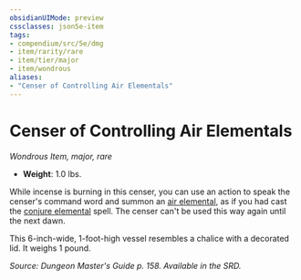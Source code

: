 ```yaml
---
obsidianUIMode: preview
cssclasses: json5e-item
tags:
- compendium/src/5e/dmg
- item/rarity/rare
- item/tier/major
- item/wondrous
aliases: 
- "Censer of Controlling Air Elementals"
---
```

# Censer of Controlling Air Elementals
*Wondrous Item, major, rare*  

- **Weight**: 1.0 lbs.

While incense is burning in this censer, you can use an action to speak the censer's command word and summon an [air elemental](5E2014官方资源/bestiary/elemental/air-elemental.md), as if you had cast the [conjure elemental](5E2014官方资源/spells/conjure-elemental.md) spell. The censer can't be used this way again until the next dawn.

This 6-inch-wide, 1-foot-high vessel resembles a chalice with a decorated lid. It weighs 1 pound.

*Source: Dungeon Master's Guide p. 158. Available in the SRD.*